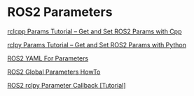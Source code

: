 # ROS2 Parameters

[rclcpp Params Tutorial – Get and Set ROS2 Params with Cpp](https://roboticsbackend.com/rclcpp-params-tutorial-get-set-ros2-params-with-cpp/)

[rclpy Params Tutorial – Get and Set ROS2 Params with Python](https://roboticsbackend.com/rclpy-params-tutorial-get-set-ros2-params-with-python/)

[ROS2 YAML For Parameters](https://roboticsbackend.com/ros2-yaml-params/)

[ROS2 Global Parameters HowTo](https://roboticsbackend.com/ros2-global-parameters/)

[ROS2 rclpy Parameter Callback [Tutorial]](https://roboticsbackend.com/ros2-rclpy-parameter-callback/)



